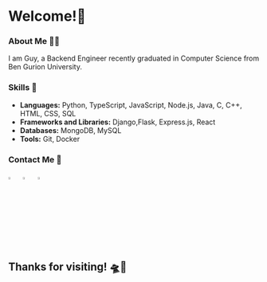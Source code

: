 # Welcome!👋

### About Me 🧑‍💻
I am Guy, a Backend Engineer recently graduated in Computer Science from Ben Gurion University. 

### Skills 🤹
- **Languages:** Python, TypeScript, JavaScript, Node.js, Java, C, C++, HTML, CSS, SQL
- **Frameworks and Libraries:** Django,Flask, Express.js, React
- **Databases:**  MongoDB, MySQL
- **Tools:** Git, Docker

### Contact Me 🤙
[<img src="https://github.com/guykomash/guykomash/assets/128089503/04eeee2f-ba63-4742-bf68-6c69f8d1a8bc" width="3.5%"/>](mailto:gkomash@gmail.com)  &nbsp;
[<img src="https://github.com/guykomash/guykomash/assets/128089503/d1bdeee1-f5fb-4cb1-b3c7-1900d94d3f4f" width="3.5%"/>](https://www.linkedin.com/in/guykomash/)  &nbsp; 
[<img src="https://raw.githubusercontent.com/rahuldkjain/github-profile-readme-generator/master/src/images/icons/Social/leet-code.svg" width="3.5%"/>](https://leetcode.com/u/gkomash/)  &nbsp;

## Thanks for visiting! 🛸🖖
